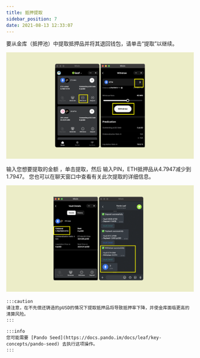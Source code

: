 ```yaml
---
title: 抵押提取
sidebar_position: 7
date: 2021-08-13 12:33:07
---
```


要从金库（抵押池）中提取抵押品并将其退回钱包，请单击“提取”以继续。

![](../assets/leaf-withdraw-p1.png)

输入您想要提取的金额 ，单击提取，然后 输入PIN，ETH抵押品从4.7947减少到1.7947。 您也可以在聊天窗口中查看有关此次提取的详细信息。

![](../assets/leaf-withdraw-p2.png)


````mdx-code-block
:::caution
请注意，在不先偿还铸造的pUSD的情况下提取抵押品将导致抵押率下降，并使金库面临更高的清算风险。
:::
````

````mdx-code-block
:::info
您可能需要 [Pando Seed](https://docs.pando.im/docs/leaf/key-concepts/pando-seed) 去执行这项操作。
:::
````





